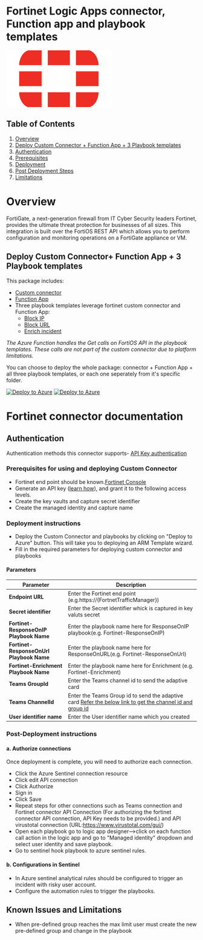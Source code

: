  # Fortinet Logic Apps connector, Function app and playbook templates


![Fortinet](./Fortinetlogo.png)<br>


## Table of Contents

1. [Overview](#overview)
1. [Deploy Custom Connector + Function App + 3 Playbook templates](#deployall)
1. [Authentication](#authentication)
1. [Prerequisites](#prerequisites)
1. [Deployment](#deployment)
1. [Post Deployment Steps](#postdeployment)
1. [Limitations](#limitations)


<a name="overview">

# Overview

FortiGate, a next-generation firewall from IT Cyber Security leaders Fortinet, provides the ultimate threat protection for businesses of all sizes. This integration is built over the FortiOS REST API which allows you to perform configuration and monitoring operations on a FortiGate appliance or VM. 

<a name="deployall">

## Deploy Custom Connector+ Function App + 3 Playbook templates
This package includes:
* [Custom connector](./CustomConnector) 
* [Function App]((./FunctionApp)) 
* Three playbook templates leverage fortinet custom connector and Function App:
  * [Block IP](./Playbooks/FortinetFortiGate-ResponseOnIP)
  * [Block URL](./Playbooks/FortinetFortiGate-ResponseOnURL)
  * [Enrich incident](./Playbooks/FortinetFortiGate-Enrichment)
  
*The Azure Function handles the Get calls on FortiOS API in the playbook templates. These calls are not part of the custom connector due to platform limitations.*


You can choose to deploy the whole package: connector + Function App + all three playbook templates, or each one seperately from it's specific folder.

[![Deploy to Azure](https://aka.ms/deploytoazurebutton)](https://portal.azure.com/#create/Microsoft.Template/uri/https%3A%2F%2Fraw.githubusercontent.com%2FAzure%2FAzure-Sentinel%2FSOAR-connectors-Private-Preview%2FPlaybooks%2FFortinet-FortiGate%2Fazuredeploy.json) [![Deploy to Azure](https://aka.ms/deploytoazuregovbutton)](https://portal.azure.us/#create/Microsoft.Template/uri/https%3A%2F%2Fraw.githubusercontent.com%2FAzure%2FAzure-Sentinel%2FSOAR-connectors-Private-Preview%2FPlaybooks%2FFortinet-FortiGate%2Fazuredeploy.json)

# Fortinet connector documentation 

<a name="authentication">

## Authentication
Authentication methods this connector supports- [API Key authentication](https://www.insoftservices.uk/FortiGate-rest-api-token-authentication)

<a name="prerequisites">

### Prerequisites for using and deploying Custom Connector

- Fortinet end point should be known.[Fortinet Console](https://{https://fndn.fortinet.net/index.php?/category/1-fortianswers/})
- Generate an API key ([learn how](https://www.insoftservices.uk/FortiGate-rest-api-token-authentication)), and grant it to the following access levels.
- Create the key vaults and capture secret identifier
- Create the managed identity and capture name

<a name="deployment">
 
### Deployment instructions 
- Deploy the Custom Connector and playbooks by clicking on "Deploy to Azure" button. This will take you to deploying an ARM Template wizard.
- Fill in the required parameters for deploying custom connector and playbooks

#### Parameters

| Parameter  | Description |
| ------------- | ------------- |
| **Endpoint URL**  | Enter the Fortinet end point (e.g.https://{FortnetTrafficManager})  |
| **Secret identifier** | Enter the Secret identifier whick is captured in key valuts secret |
| **Fortinet-ResponseOnIP Playbook Name** | Enter the playbook name here for ResponseOnIP playbook(e.g. Fortinet-ResponseOnIP) |
| **Fortinet-ResponseOnUrl Playbook Name** | Enter the playbook name here for ResponseOnURL(e.g. Fortinet-ResponseOnUrl) |
| **Fortinet-Enrichment Playbook Name**  | Enter the playbook name here for Enrichment (e.g. Fortinet-Enrichment) | 
| **Teams GroupId** | Enter the Teams channel id to send the adaptive card |
| **Teams ChannelId**  | Enter the Teams Group id to send the adaptive card [Refer the below link to get the channel id and group id](https://docs.microsoft.com/en-us/powershell/module/teams/get-teamchannel?view=teams-ps)|
| **User identifier name** | Enter the User identifier name which you created |

<a name="postdeployment">

### Post-Deployment instructions 
#### a. Authorize connections
Once deployment is complete, you will need to authorize each connection.
- Click the Azure Sentinel connection resource
- Click edit API connection
- Click Authorize
- Sign in
- Click Save
- Repeat steps for other connections such as Teams connection and Fortinet connector API Connection (For authorizing the fortinet connector API connection, API Key needs to be provided.) and API virustotal connection (URL:https://www.virustotal.com/gui/)
- Open each playbook go to logic app designer-->click on each function call action in the logic app and go to "Managed identity" dropdown and select user identity and save playbook.
- Go to sentinel hook playbook to azure sentinel rules.
#### b. Configurations in Sentinel
- In Azure sentinel analytical rules should be configured to trigger an incident with risky user account. 
- Configure the automation rules to trigger the playbooks.


<a name="limitations">

## Known Issues and Limitations

- When pre-defined group reaches the max limit user must create the new pre-defined group and change in the playbook
